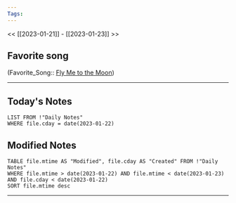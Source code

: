 ```yaml
---
Tags:
---
```

<< [[2023-01-21]] - [[2023-01-23]] >>
## Favorite song
(Favorite_Song:: [Fly Me to the Moon](https://youtu.be/SJI4JsPZCCY))
___
## Today's Notes
```dataview
LIST FROM !"Daily Notes"
WHERE file.cday = date(2023-01-22)
```
## Modified Notes
```dataview
TABLE file.mtime AS "Modified", file.cday AS "Created" FROM !"Daily Notes" 
WHERE file.mtime > date(2023-01-22) AND file.mtime < date(2023-01-23) AND file.cday < date(2023-01-22)
SORT file.mtime desc
```
___
